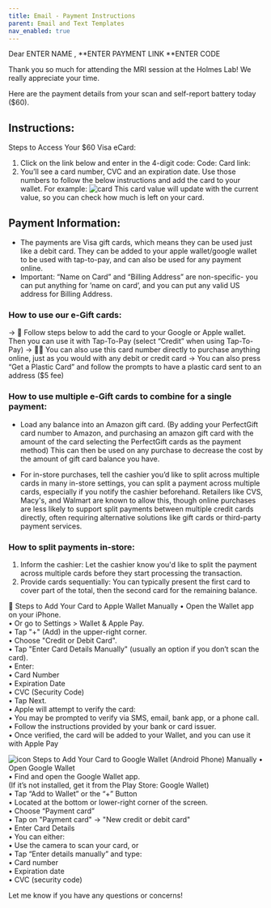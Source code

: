 ```yaml
---
title: Email - Payment Instructions
parent: Email and Text Templates
nav_enabled: true 
---
```


Dear  ENTER NAME ,
**ENTER PAYMENT LINK
**ENTER CODE

Thank you so much for attending the MRI session at the Holmes Lab! We really appreciate your time.  

Here are the payment details from your scan and self-report battery today ($60).


## Instructions: 
Steps to Access Your $60 Visa eCard:
1. Click on the link below and enter in the 4-digit code:
Code: 
Card link: 
2. You’ll see a card number, CVC and an expiration date. Use those numbers to follow the below instructions and add the card to your wallet. For example:
![card](pergectgift_card.png)
This card value will update with the current value, so you can check how much is left on your card. 

## Payment Information:
- The payments are Visa gift cards, which means they can be used just like a debit card. They can be added to your apple wallet/google wallet to be used with tap-to-pay, and can also be used for any payment online. 
- Important: “Name on Card” and “Billing Address” are non-specific- you can put anything for ’name on card’, and you can put any valid US address for Billing Address.



### **How to use our e-Gift cards**:
-> 📲 Follow steps below to add the card to your Google or Apple wallet. Then you can use it with Tap-To-Pay (select “Credit” when using Tap-To-Pay)
-> 🧑‍💻 You can also use this card number directly to purchase anything online, just as you would with any debit or credit card 
-> You can also press “Get a Plastic Card” and follow the prompts to have a plastic card sent to an address ($5 fee)

### **How to use multiple e-Gift cards to combine for a single payment**:
- Load any balance into an Amazon gift card. (By adding your PerfectGift card number to Amazon, and purchasing an amazon gift card with the amount of the card selecting the PerfectGift cards as the payment method) This can then be used on any purchase to decrease the cost by the amount of gift card balance you have. 

- For in-store purchases, tell the cashier you’d like to split across multiple cards
in many in-store settings, you can split a payment across multiple cards, especially if you notify the cashier beforehand. Retailers like CVS, Macy's, and Walmart are known to allow this, though online purchases are less likely to support split payments between multiple credit cards directly, often requiring alternative solutions like gift cards or third-party payment services. 

### **How to split payments in-store:**
1. Inform the cashier: Let the cashier know you'd like to split the payment across multiple cards before they start processing the transaction. 
2. Provide cards sequentially: You can typically present the first card to cover part of the total, then the second card for the remaining balance.



 Steps to Add Your Card to Apple Wallet Manually
• Open the Wallet app on your iPhone.  
	• Or go to Settings > Wallet & Apple Pay.  
• Tap "+" (Add) in the upper-right corner.  
• Choose "Credit or Debit Card".  
• Tap "Enter Card Details Manually" (usually an option if you don’t scan the card).  
• Enter:   
	• Card Number  
	• Expiration Date  
	• CVC (Security Code)  
• Tap Next.  
• Apple will attempt to verify the card:  
	• You may be prompted to verify via SMS, email, bank app, or a phone call.  
	• Follow the instructions provided by your bank or card issuer.  
• Once verified, the card will be added to your Wallet, and you can use it with Apple Pay  


![icon](android_icon.png) Steps to Add Your Card to Google Wallet (Android Phone) Manually
• Open Google Wallet  
• Find and open the Google Wallet app.  
(If it’s not installed, get it from the Play Store: Google Wallet)  
• Tap “Add to Wallet” or the “+” Button  
	• Located at the bottom or lower-right corner of the screen.  
• Choose “Payment card”  
• Tap on "Payment card" → "New credit or debit card"  
• Enter Card Details  
• You can either:  
	• Use the camera to scan your card, or  
	• Tap “Enter details manually” and type:  
		• Card number  
		• Expiration date  
		• CVC (security code)  

Let me know if you have any questions or concerns!
